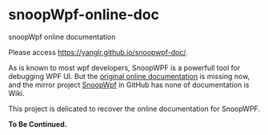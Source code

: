 # snoopWpf-online-doc
snoopWpf online documentation

Please access <https://yanglr.github.io/snoopwpf-doc/>.

As is known to most wpf developers, SnoopWPF is a powerfull tool for debugging WPF UI. But the [original online documentation](http://snoopwpf.codeplex.com/documentation) is missing now, and the mirror project [SnoopWpf](https://github.com/cplotts/snoopwpf) in GitHub has none of documentation is Wiki.

This project is delicated to recover the online documentation for SnoopWPF.

**To Be Continued.**
